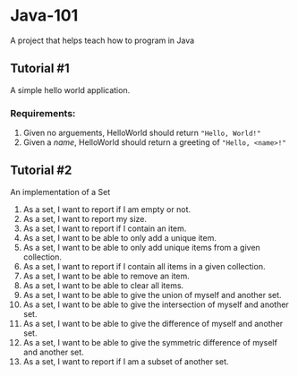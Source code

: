 # Java-101
A project that helps teach how to program in Java

## Tutorial #1
A simple hello world application.

### Requirements:

1. Given no arguements, HelloWorld should return `"Hello, World!"`
1. Given a _name_, HelloWorld should return a greeting of `"Hello, <name>!"`

## Tutorial #2
An implementation of a Set

1. As a set, I want to report if I am empty or not.
1. As a set, I want to report my size.
1. As a set, I want to report if I contain an item.
1. As a set, I want to be able to only add a unique item.
1. As a set, I want to be able to only add unique items from a given collection.
1. As a set, I want to report if I contain all items in a given collection.
1. As a set, I want to be able to remove an item.
1. As a set, I want to be able to clear all items.
1. As a set, I want to be able to give the union of myself and another set.
1. As a set, I want to be able to give the intersection of myself and another set.
1. As a set, I want to be able to give the difference of myself and another set.
1. As a set, I want to be able to give the symmetric difference of myself and another set.
1. As a set, I want to report if I am a subset of another set.